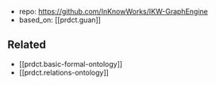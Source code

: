 
- repo: https://github.com/InKnowWorks/IKW-GraphEngine
- based_on: [[prdct.guan]]

## Related

- [[prdct.basic-formal-ontology]]
- [[prdct.relations-ontology]]